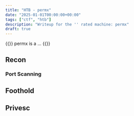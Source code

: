 ```yaml
---
title: "HTB - permx"
date: "2025-01-01T00:00:00+00:00"
tags: ["ctf", "htb"]
description: "Writeup for the '' rated machine: permx"
draft: true
---
```


{{<lead>}}
permx is a ...
{{</lead>}}

## Recon

### Port Scanning

## Foothold

## Privesc    

